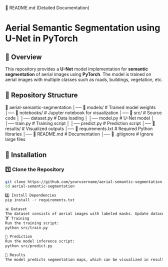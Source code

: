 📜 README.md (Detailed Documentation)

# Aerial Semantic Segmentation using U-Net in PyTorch

## 📌 Overview
This repository provides a **U-Net** model implementation for **semantic segmentation** of aerial images using **PyTorch**. The model is trained on aerial images with multiple classes such as roads, buildings, vegetation, etc.

## 📂 Repository Structure

📂 aerial-semantic-segmentation │── 📂 models/ # Trained model weights
 │── 📂 notebooks/ # Jupyter notebook for visualization
 │── 📂 src/ # Source code
 │ │── dataset.py # Data loading
 │ │── model.py # U-Net model
 │ │── train.py # Training script
 │ │── predict.py # Prediction script
 │── 📂 results/ # Visualized outputs
 │── 📜 requirements.txt # Required Python libraries
 │── 📜 README.md # Documentation
 │── 📜 .gitignore # Ignore large files

## 🚀 Installation
### 1️⃣ Clone the Repository
```bash
git clone https://github.com/yourusername/aerial-semantic-segmentation.git
cd aerial-semantic-segmentation

2️⃣ Install Dependencies
pip install -r requirements.txt

📊 Dataset
The dataset consists of aerial images with labeled masks. Update dataset.py with the correct paths before training.
🏋️ Training
Run the training script:
python src/train.py

🎯 Prediction
Run the model inference script:
python src/predict.py

📸 Results
The model predicts segmentation maps, which can be visualized in results/.
